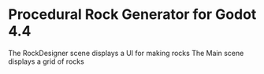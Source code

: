 # Procedural Rock Generator for Godot 4.4

The RockDesigner scene displays a UI for making rocks
The Main scene displays a grid of rocks
